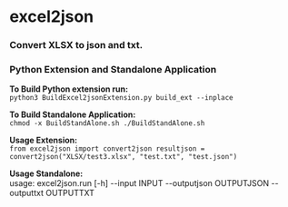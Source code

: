 # excel2json
### Convert XLSX to json and txt.  
### Python Extension and Standalone Application

**To Build Python extension run:**  
`python3 BuildExcel2jsonExtension.py build_ext --inplace`

**To Build Standalone Application:**  
`chmod -x BuildStandAlone.sh
./BuildStandAlone.sh`

**Usage Extension:**  
`from excel2json import convert2json
resultjson = convert2json("XLSX/test3.xlsx", "test.txt", "test.json")`

**Usage Standalone:**  
usage: excel2json.run [-h] --input INPUT --outputjson OUTPUTJSON --outputtxt OUTPUTTXT


